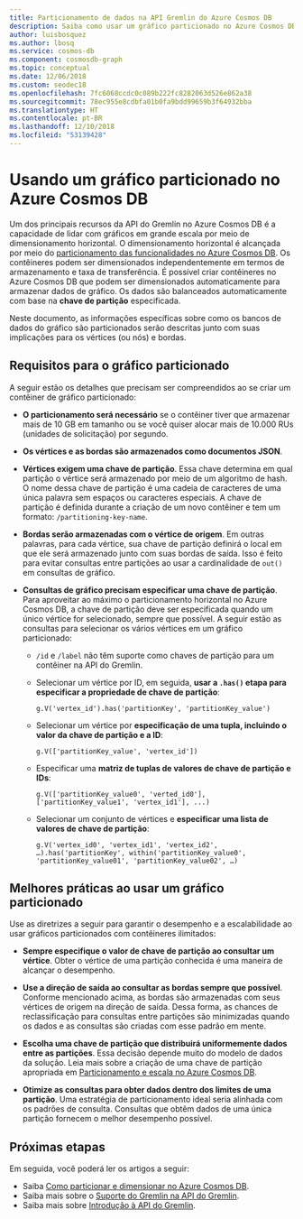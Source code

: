 ```yaml
---
title: Particionamento de dados na API Gremlin do Azure Cosmos DB
description: Saiba como usar um gráfico particionado no Azure Cosmos DB. Este artigo também descreve os requisitos e as melhores práticas para um gráfico particionado.
author: luisbosquez
ms.author: lbosq
ms.service: cosmos-db
ms.component: cosmosdb-graph
ms.topic: conceptual
ms.date: 12/06/2018
ms.custom: seodec18
ms.openlocfilehash: 7fc6068ccdc0c089b222fc8282063d526e862a38
ms.sourcegitcommit: 78ec955e8cdbfa01b0fa9bdd99659b3f64932bba
ms.translationtype: HT
ms.contentlocale: pt-BR
ms.lasthandoff: 12/10/2018
ms.locfileid: "53139428"
---
```

# <a name="using-a-partitioned-graph-in-azure-cosmos-db"></a>Usando um gráfico particionado no Azure Cosmos DB

Um dos principais recursos da API do Gremlin no Azure Cosmos DB é a capacidade de lidar com gráficos em grande escala por meio de dimensionamento horizontal. O dimensionamento horizontal é alcançada por meio do [particionamento das funcionalidades no Azure Cosmos DB](partition-data.md). Os contêineres podem ser dimensionados independentemente em termos de armazenamento e taxa de transferência. É possível criar contêineres no Azure Cosmos DB que podem ser dimensionados automaticamente para armazenar dados de gráfico. Os dados são balanceados automaticamente com base na **chave de partição** especificada.

Neste documento, as informações específicas sobre como os bancos de dados do gráfico são particionados serão descritas junto com suas implicações para os vértices (ou nós) e bordas.

## <a name="requirements-for-partitioned-graph"></a>Requisitos para o gráfico particionado

A seguir estão os detalhes que precisam ser compreendidos ao se criar um contêiner de gráfico particionado:

- **O particionamento será necessário** se o contêiner tiver que armazenar mais de 10 GB em tamanho ou se você quiser alocar mais de 10.000 RUs (unidades de solicitação) por segundo.

- **Os vértices e as bordas são armazenados como documentos JSON**.

- **Vértices exigem uma chave de partição**. Essa chave determina em qual partição o vértice será armazenado por meio de um algoritmo de hash. O nome dessa chave de partição é uma cadeia de caracteres de uma única palavra sem espaços ou caracteres especiais. A chave de partição é definida durante a criação de um novo contêiner e tem um formato: `/partitioning-key-name`.

- **Bordas serão armazenadas com o vértice de origem**. Em outras palavras, para cada vértice, sua chave de partição definirá o local em que ele será armazenado junto com suas bordas de saída. Isso é feito para evitar consultas entre partições ao usar a cardinalidade de `out()` em consultas de gráfico.

- **Consultas de gráfico precisam especificar uma chave de partição**. Para aproveitar ao máximo o particionamento horizontal no Azure Cosmos DB, a chave de partição deve ser especificada quando um único vértice for selecionado, sempre que possível. A seguir estão as consultas para selecionar os vários vértices em um gráfico particionado:

    - `/id` e `/label` não têm suporte como chaves de partição para um contêiner na API do Gremlin.


    - Selecionar um vértice por ID, em seguida, **usar a `.has()` etapa para especificar a propriedade de chave de partição**: 
    
        ```
        g.V('vertex_id').has('partitionKey', 'partitionKey_value')
        ```
    
    - Selecionar um vértice por **especificação de uma tupla, incluindo o valor da chave de partição e a ID**: 
    
        ```
        g.V(['partitionKey_value', 'vertex_id'])
        ```
        
    - Especificar uma **matriz de tuplas de valores de chave de partição e IDs**:
    
        ```
        g.V(['partitionKey_value0', 'verted_id0'], ['partitionKey_value1', 'vertex_id1'], ...)
        ```
        
    - Selecionar um conjunto de vértices e **especificar uma lista de valores de chave de partição**: 
    
        ```
        g.V('vertex_id0', 'vertex_id1', 'vertex_id2', …).has('partitionKey', within('partitionKey_value0', 'partitionKey_value01', 'partitionKey_value02', …)
        ```

## <a name="best-practices-when-using-a-partitioned-graph"></a>Melhores práticas ao usar um gráfico particionado

Use as diretrizes a seguir para garantir o desempenho e a escalabilidade ao usar gráficos particionados com contêineres ilimitados:

- **Sempre especifique o valor de chave de partição ao consultar um vértice**. Obter o vértice de uma partição conhecida é uma maneira de alcançar o desempenho.

- **Use a direção de saída ao consultar as bordas sempre que possível**. Conforme mencionado acima, as bordas são armazenadas com seus vértices de origem na direção de saída. Dessa forma, as chances de reclassificação para consultas entre partições são minimizadas quando os dados e as consultas são criadas com esse padrão em mente.

- **Escolha uma chave de partição que distribuirá uniformemente dados entre as partições**. Essa decisão depende muito do modelo de dados da solução. Leia mais sobre a criação de uma chave de partição apropriada em [Particionamento e escala no Azure Cosmos DB](partition-data.md).

- **Otimize as consultas para obter dados dentro dos limites de uma partição**. Uma estratégia de particionamento ideal seria alinhada com os padrões de consulta. Consultas que obtêm dados de uma única partição fornecem o melhor desempenho possível.

## <a name="next-steps"></a>Próximas etapas

Em seguida, você poderá ler os artigos a seguir:

* Saiba [Como particionar e dimensionar no Azure Cosmos DB](partition-data.md).
* Saiba mais sobre o [Suporte do Gremlin na API do Gremlin](gremlin-support.md).
* Saiba mais sobre [Introdução à API do Gremlin](graph-introduction.md).
